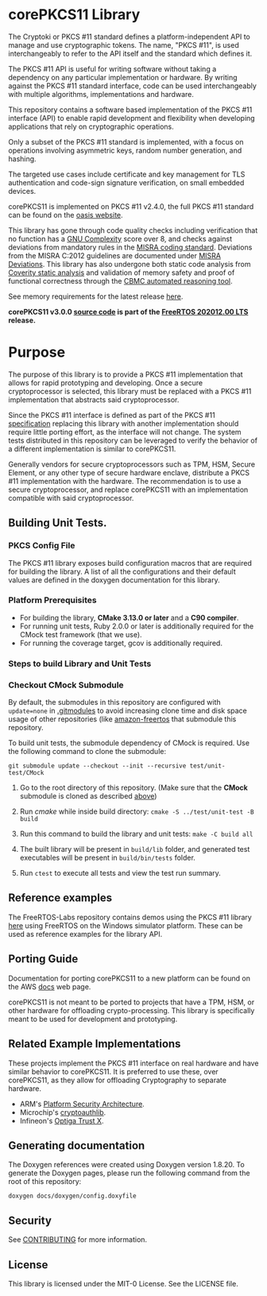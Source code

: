 # corePKCS11 Library 

The Cryptoki or PKCS #11 standard defines a platform-independent API to manage and use cryptographic tokens. The name, "PKCS #11", is used interchangeably to refer to the API itself and the standard which defines it.

The PKCS #11 API is useful for writing software without taking a dependency on any particular implementation or hardware. By writing against the PKCS #11 standard interface, code can be used interchangeably with multiple algorithms, implementations and hardware. 

This repository contains a software based implementation of the PKCS #11 interface (API)  to enable rapid development and flexibility when developing  applications that rely on cryptographic operations.

Only a subset of the PKCS #11 standard is implemented, with a focus on operations involving asymmetric keys, random number generation, and hashing. 

The targeted use cases include certificate and key management for TLS authentication and code-sign signature verification, on small embedded devices.

corePKCS11 is implemented on PKCS #11 v2.4.0, the full PKCS #11 standard can be found on the [oasis website](http://docs.oasis-open.org/pkcs11/pkcs11-base/v2.40/os/pkcs11-base-v2.40-os.html).

This library has gone through code quality checks including verification that no function has a [GNU Complexity](https://www.gnu.org/software/complexity/manual/complexity.html) score over 8, and checks against deviations from mandatory rules in the [MISRA coding standard](https://www.misra.org.uk/MISRAHome/MISRAC2012/tabid/196/Default.aspx).  Deviations from the MISRA C:2012 guidelines are documented under [MISRA Deviations](MISRA.md). This library has also undergone both static code analysis from [Coverity static analysis](https://scan.coverity.com/) and validation of memory safety and proof of functional correctness through the [CBMC automated reasoning tool](https://www.cprover.org/cbmc/).

See memory requirements for the latest release [here](https://docs.aws.amazon.com/embedded-csdk/202103.00/lib-ref/libraries/standard/corePKCS11/docs/doxygen/output/html/pkcs11_design.html#pkcs11_memory_requirements).

**corePKCS11 v3.0.0 [source code](https://github.com/FreeRTOS/corePKCS11/tree/v3.0.0/source) is part of the [FreeRTOS 202012.00 LTS](https://github.com/FreeRTOS/FreeRTOS-LTS/tree/202012.00-LTS) release.**

# Purpose

The purpose of this library is to provide a PKCS #11 implementation that allows for rapid prototyping and developing. Once a secure cryptoprocessor is selected, this library must be replaced with a PKCS #11 implementation that abstracts
said cryptoprocessor.

Since the PKCS #11 interface is defined as part of the PKCS #11 [specification](https://docs.oasis-open.org/pkcs11/pkcs11-base/v2.40/os/pkcs11-base-v2.40-os.html) replacing this library with another implementation 
should require little porting effort, as the interface will not change. The system tests distributed in this repository can be leveraged to verify the behavior of a different implementation is similar to corePKCS11.

Generally vendors for secure cryptoprocessors such as TPM, HSM, Secure Element, or any other type of secure hardware enclave, distribute a PKCS #11 implementation with the hardware. 
The recommendation is to use a secure cryptoprocessor, and replace corePKCS11 with an implementation compatible with said cryptoprocessor.

## Building Unit Tests.

### PKCS Config File

The PKCS #11 library exposes build configuration macros that are required for building the library.
A list of all the configurations and their default values are defined in the doxygen documentation for this library.

### Platform Prerequisites

- For building the library, **CMake 3.13.0 or later** and a **C90 compiler**.
- For running unit tests, Ruby 2.0.0 or later is additionally required for the CMock test framework (that we use).
- For running the coverage target, gcov is additionally required.

### Steps to build **Library** and **Unit Tests**

### Checkout CMock Submodule
By default, the submodules in this repository are configured with `update=none` in [.gitmodules](.gitmodules) to avoid increasing clone time and disk space usage of other repositories (like [amazon-freertos](https://github.com/aws/amazon-freertos) that submodule this repository.

To build unit tests, the submodule dependency of CMock is required. Use the following command to clone the submodule:
```
git submodule update --checkout --init --recursive test/unit-test/CMock
```

1. Go to the root directory of this repository. (Make sure that the **CMock** submodule is cloned as described [above](#checkout-cmock-submodule))

1. Run *cmake* while inside build directory: `cmake -S ../test/unit-test -B build`

1. Run this command to build the library and unit tests: `make -C build all`

1. The built library will be present in `build/lib` folder, and generated test executables will be present in `build/bin/tests` folder.

1. Run `ctest` to execute all tests and view the test run summary.

## Reference examples

The FreeRTOS-Labs repository contains demos using the PKCS #11 library [here](https://github.com/FreeRTOS/FreeRTOS-Labs/tree/master/FreeRTOS-Plus/Demo/FreeRTOS_Plus_PKCS11_Windows_Simulator/examples) using FreeRTOS on the Windows simulator platform. These can be used as reference examples for the library API.

## Porting Guide
Documentation for porting corePKCS11 to a new platform can be found on the AWS [docs](https://docs.aws.amazon.com/freertos/latest/portingguide/afr-porting-pkcs.html) web page.

corePKCS11 is not meant to be ported to projects that have a TPM, HSM, or other hardware for offloading crypto-processing. This library is specifically meant to be used for development and prototyping.


## Related Example Implementations
These projects implement the PKCS #11 interface on real hardware and have similar behavior to corePKCS11. It is preferred to use these, over corePKCS11, as they allow for offloading Cryptography to separate hardware.

* ARM's [Platform Security Architecture](https://github.com/Linaro/freertos-pkcs11-psa). 
* Microchip's [cryptoauthlib](https://github.com/MicrochipTech/cryptoauthlib). 
* Infineon's [Optiga Trust X](https://github.com/aws/amazon-freertos/blob/master/vendors/infineon/secure_elements/pkcs11/iot_pkcs11_trustx.c). 

## Generating documentation

The Doxygen references were created using Doxygen version 1.8.20. To generate the
Doxygen pages, please run the following command from the root of this repository:

```shell
doxygen docs/doxygen/config.doxyfile
```

## Security

See [CONTRIBUTING](CONTRIBUTING.md#security-issue-notifications) for more information.

## License

This library is licensed under the MIT-0 License. See the LICENSE file.

